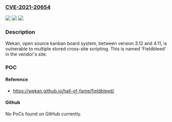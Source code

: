 ### [CVE-2021-20654](https://cve.mitre.org/cgi-bin/cvename.cgi?name=CVE-2021-20654)
![](https://img.shields.io/static/v1?label=Product&message=Wekan&color=blue)
![](https://img.shields.io/static/v1?label=Version&message=n%2Fa&color=blue)
![](https://img.shields.io/static/v1?label=Vulnerability&message=CWE-79%3A%20Cross-Site%20Scripting&color=brighgreen)

### Description

Wekan, open source kanban board system, between version 3.12 and 4.11, is vulnerable to multiple stored cross-site scripting. This is named 'Fieldbleed' in the vendor's site.

### POC

#### Reference
- https://wekan.github.io/hall-of-fame/fieldbleed/

#### Github
No PoCs found on GitHub currently.

